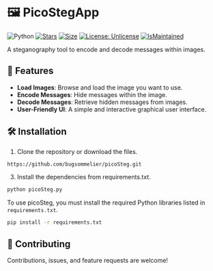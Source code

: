 # 🖼️ PicoStegApp
![Python](https://img.shields.io/badge/Python-3776AB?style=flat&logo=python&logoColor=white) [![Stars](https://img.shields.io/github/stars/bugsommelier/picoSteg.svg?style=flat)](https://github.com/bugsommelier/picoSteg/stargazers) [![Size](https://img.shields.io/github/repo-size/bugsommelier/RapidUnlike)](https://github.com/bugsommelier/picoSteg) [![License: Unlicense](https://img.shields.io/badge/license-Unlicense-blue.svg)](https://unlicense.org) [![IsMaintained](https://img.shields.io/badge/Maintained%3F-yes-green.svg)](https://github.com/bugsommelier/uForecast/activity)

A steganography tool to encode and decode messages within images.

## 🚀 Features
- **Load Images**: Browse and load the image you want to use.
- **Encode Messages**: Hide messages within the image.
- **Decode Messages**: Retrieve hidden messages from images.
- **User-Friendly UI**: A simple and interactive graphical user interface.

## 🛠️ Installation
1. Clone the repository or download the files.
```bash
https://github.com/bugsommelier/picoSteg.git
```
3. Install the dependencies from requirements.txt.
```bash
python picoSteg.py
```
To use picoSteg, you must install the required Python libraries listed in `requirements.txt`.
```bash
pip install -r requirements.txt
```

## 🤝 Contributing
Contributions, issues, and feature requests are welcome!
